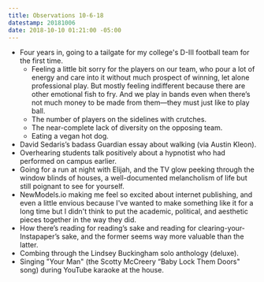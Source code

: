 ```yaml
---
title: Observations 10-6-18
datestamp: 20181006
date: 2018-10-10 01:21:00 -05:00
---
```


- Four years in, going to a tailgate for my college's D-III football team for the first time.
	- Feeling a little bit sorry for the players on our team, who pour a lot of energy and care into it without much prospect of winning, let alone professional play. But mostly feeling indifferent because there are other emotional fish to fry. And we play in bands even when there’s not much money to be made from them—they must just like to play ball.
	- The number of players on the sidelines with crutches.
	- The near-complete lack of diversity on the opposing team.
	- Eating a vegan hot dog.
- David Sedaris’s badass Guardian essay about walking (via Austin Kleon).
- Overhearing students talk positively about a hypnotist who had performed on campus earlier.
- Going for a run at night with Elijah, and the TV glow peeking through the window blinds of houses, a well-documented melancholism of life but still poignant to see for yourself.
- NewModels.io making me feel so excited about internet publishing, and even a little envious because I've wanted to make something like it for a long time but I didn't think to put the academic, political, and aesthetic pieces together in the way they did.
- How there’s reading for reading’s sake and reading for clearing-your-Instapaper’s sake, and the former seems way more valuable than the latter.
- Combing through the Lindsey Buckingham solo anthology (deluxe).
- Singing "Your Man" (the Scotty McCreery “Baby Lock Them Doors" song) during YouTube karaoke at the house.
